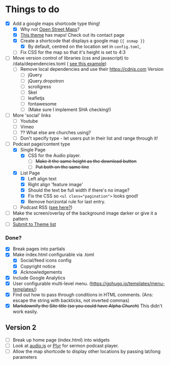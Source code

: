 # Things to do
- [x] Add a google maps shortcode type thing!
  - [x] Why not [Open Street Maps](https://leafletjs.com/examples/quick-start/)?
  - [x] [This theme](https://github.com/devcows/hugo-universal-theme) has maps! Check out its contact page
  - [x] Create a shortcode that displays a google map `{{ osmap }}`
    * [x] By default, centred on the location set in `config.toml`,
  - [ ] Fix CSS for the map so that it's height is set to 4:3
- [ ] Move version control of libraries (css and javascript) to /data/dependencies.toml ( [see this example](https://github.com/gcushen/hugo-academic/blob/master/data/sri.toml))
  - [ ] Remove local dependencies and use their https://cdnjs.com Version
    - [ ] jQuery
    - [ ] jQuery.dropotron
    - [ ] scrollgress
    - [ ] Skel
    - [ ] leafletjs
    - [ ] fontawesome
    - [ ] (Make sure I implement SHA checking!)
- [ ] More 'social' links
  - [ ] Youtube
  - [ ] Vimeo
  - [ ] ?? What else are churches using?
  - [ ] Don't specify type - let users put in their list and range through it!
- [ ] Podcast page/content type
    - [x] Single Page
      - [x] CSS for the Audio player.
        - [ ] ~~Make it the same height as the download button~~
        - [ ] ~~Put both on the same line~~
    - [x] List Page
      - [x] Left align text
      - [x] Right align 'feature image'
      - [x] Should the text be full width if there's no image?
      - [x] Fix the CSS so `<ul class="pagination">` looks good!
      - [x] Remove horizontal rule for last entry.
  - [ ] Podcast RSS ([see here?](https://discourse.gohugo.io/t/need-to-create-a-podcast-friendly-rss-feed/1727/12))
- [ ] Make the screen/overlay of the background image darker or give it a pattern
- [ ] [Submit to Theme list](https://github.com/gohugoio/hugoThemes/blob/master/README.md)

### Done?
- [x] Break pages into partials
- [x] Make index.html configurable via .toml
  - [x] Social/feed icons config
  - [x] Copyright notice
  - [x] Acknowledgements
- [x] Include Google Analytics
- [x] User configurable multi-level menu. (https://gohugo.io/templates/menu-templates/)
- [x] Find out how to pass through conditions in HTML comments. (Ans: escape the string with backticks, not inverted commas)
- [x] ~~Markdownify the Site title (so you could have Alpha *Church*)~~ This didn't work easily.

## Version 2
- [ ] Break up home page (index.html) into widgets
- [ ] Look at [audio.js](https://kolber.github.io/audiojs/) or [Plyr](https://plyr.io/) for sermon podcast player.
- [ ] Allow the map shortcode to display other locations by passing lat/long parameters

